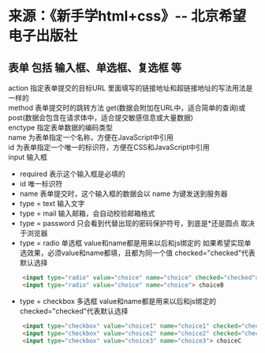 # 来源：《新手学html+css》-- 北京希望电子出版社

## 表单 包括 输入框、单选框、复选框 等  

action 指定表单提交的目标URL 里面填写的链接地址和超链接地址的写法用法是一样的  
method 表单提交时的跳转方法 get(数据会附加在URL中，适合简单的查询)或post(数据会包含在请求体中，适合提交敏感信息或大量数据)  
enctype 指定表单数据的编码类型  
name 为表单指定一个名称，方便在JavaScript中引用  
id 为表单指定一个唯一的标识符，方便在CSS和JavaScript中引用  
input 输入框  
- required 表示这个输入框是必填的
- id 唯一标识符
- name 表单提交时，这个输入框的数据会以 name 为键发送到服务器
- type = text 输入文字  
- type = mail 输入邮箱，会自动校验邮箱格式
- type = password 只会看到代替出现的密码保护符号，到底是*还是圆点 取决于浏览器
- type = radio 单选框 value和name都是用来以后和js绑定的 如果希望实现单选效果，必须value和name都填，且都为同一个值 checked="checked"代表默认选择
```html
    <input type="radio" value="choice" name="choice" checked="checked"> choiceA
    <input type="radio" value="choice" name="choice"> choiceB
```
- type = checkbox 多选框 value和name都是用来以后和js绑定的 checked="checked"代表默认选择
```html
    <input type="checkbox" value="choice1" name="choice1" checked="checked"> choiceA
    <input type="checkbox" value="choice2" name="choice2" checked="checked"> choiceB
    <input type="checkbox" value="choice3" name="choice3"> choiceC
```
